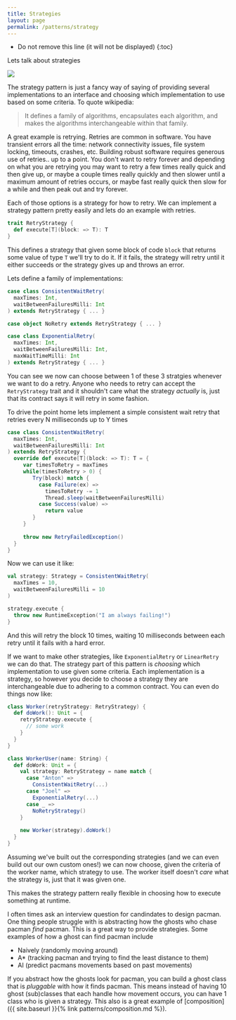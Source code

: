 ```yaml
---
title: Strategies
layout: page
permalink: /patterns/strategy
---
```


* Do not remove this line (it will not be displayed)
{:toc}

Lets talk about strategies

![](https://media.giphy.com/media/wF8m2noseidDa/giphy.gif)

The strategy pattern is just a fancy way of saying of providing several implementations to an interface and choosing which implementation to use based on some criteria. To quote wikipedia:

> It  defines a family of algorithms, encapsulates each algorithm, and makes the algorithms interchangeable within that family.

A great example is retrying. Retries are common in software. You have transient errors all the time: network connectivity issues, file system locking, timeouts, crashes, etc.  Building robust software requires generous use of retries.. up to a point.  You don't want to retry forever and depending on what you are retrying you may want to retry a few times really quick and then give up, or maybe a couple times really quickly and then slower until a maximum amount of retries occurs, or maybe fast really quick then slow for a while and then peak out and try forever.

Each of those options is a strategy for how to retry.  We can implement a strategy pattern pretty easily and lets do an example with retries.

```scala
trait RetryStrategy {
  def execute[T](block: => T): T
}
```

This defines a strategy that given some block of code `block` that returns some value of type `T` we'll try to do it. If it fails, the strategy will retry until it either succeeds or the strategy gives up and throws an error.

Lets define a family of implementations:

```scala
case class ConsistentWaitRetry(
  maxTimes: Int, 
  waitBetweenFailuresMilli: Int
) extends RetryStrategy { ... }

case object NoRetry extends RetryStrategy { ... }

case class ExponentialRetry(
  maxTimes: Int, 
  waitBetweenFailuresMilli: Int,
  maxWaitTimeMilli: Int
) extends RetryStrategy { ... }
```

You can see we now can choose between 1 of these 3 stratgies whenever we want to do a retry.  Anyone who needs to retry can accept the `RetryStrategy` trait and it shouldn't care what the strategy _actually_ is, just that its contract says it will retry in some fashion.

To drive the point home lets implement a simple consistent wait retry that retries every N milliseconds up to Y times

```scala
case class ConsistentWaitRetry(
  maxTimes: Int, 
  waitBetweenFailuresMilli: Int
) extends RetryStrategy {
  override def execute[T](block: => T): T = {
     var timesToRetry = maxTimes
     while(timesToRetry > 0) {
        Try(block) match {
          case Failure(ex) =>
            timesToRetry -= 1 
            Thread.sleep(waitBetweenFailuresMilli)
          case Success(value) =>
            return value
        } 
     }
     
     throw new RetryFailedException()
  }
}
```

Now we can use it like:

```scala
val strategy: Strategy = ConsistentWaitRetry(
  maxTimes = 10, 
  waitBetweenFailuresMilli = 10
)

strategy.execute {
  throw new RuntimeException("I am always failing!")
}
```

And this will retry the block 10 times, waiting 10 milliseconds between each retry until it fails with a hard error.

If we want to make other strategies, like `ExponentialRetry` or `LinearRetry` we can do that.  The strategy part of this pattern is _choosing_ which implementation to use given some criteria.  Each implementation is a strategy, so however you decide to choose a strategy they are interchangeable due to adhering to a common contract.  You can even do things now like:

```scala
class Worker(retryStrategy: RetryStrategy) {
  def doWork(): Unit = {
    retryStrategy.execute {
      // some work
    }
  }
}

class WorkerUser(name: String) {
  def doWork: Unit = {
    val strategy: RetryStrategy = name match {
      case "Anton" => 
        ConsistentWaitRetry(...)
      case "Joel" =>
        ExponentialRetry(...)
      case _ =>
        NoRetryStrategy()
    }
    
    new Worker(strategy).doWork()
  }
}
```

Assuming we've built out the corresponding strategies (and we can even build out our own custom ones!) we can now choose, given the criteria of the worker name, which strategy to use. The worker itself doesn't _care_ what the strategy is, just that it was given one.

This makes the strategy pattern really flexible in choosing how to execute something at runtime.

I often times ask an interview question for candindates to design pacman. One thing people struggle with is abstracting how the ghosts who chase pacman _find_ pacman. This is a great way to provide strategies. Some examples of how a ghost can find pacman include

- Naively (randomly moving around)
- A* (tracking pacman and trying to find the least distance to them)
- AI (predict pacmans movements based on past movements)

If you abstract how the ghosts look for pacman, you can build a ghost class that is _pluggable_ with how it finds pacman. This means instead of having 10 ghost (sub)classes that each handle how movement occurs, you can have 1 class who is given a strategy.  This also is a great example of [composition]({{ site.baseurl }}{% link patterns/composition.md %}).

